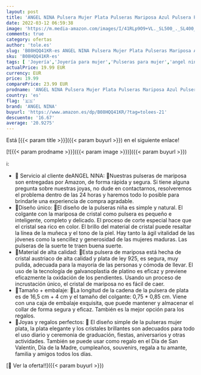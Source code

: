 ```yaml
---
layout: post
title: 'ANGEL NINA Pulsera Mujer Plata Pulseras Mariposa Azul Pulsera Plata de Ley 925 Pulsera Niña Comunion Regalo para Navidad San Valentín Cumpleaños Mejor Amigo'
date: 2022-03-12 06:59:38
image: 'https://m.media-amazon.com/images/I/41RLp9O9+VL._SL500_._SL400_.jpg'
comments: true
category: ofertas
author: 'tole.es'
slug: 'B08HQQ41KR-es ANGEL NINA Pulsera Mujer Plata Pulseras Mariposa Azul...'
sku: 'B08HQQ41KR-es'
tags: [ 'Joyería','Joyería para mujer','Pulseras para mujer','angel nina','de','ley','navidad','plata', ]
actualPrice: 19.99 EUR
currency: EUR
price: 19.99
comparePrice: 23.99 EUR
prodname: 'ANGEL NINA Pulsera Mujer Plata Pulseras Mariposa Azul Pulsera Plata de Ley 925 Pulsera Niña Comunion Regalo para Navidad San Valentín Cumpleaños Mejor Amigo'
country: 'es'
flag: '🇪🇸'
brand: 'ANGEL NINA'
buyurl: 'https://www.amazon.es/dp/B08HQQ41KR/?tag=tolees-21'
descuento: '16.67'
average: '20.9275'
---
```


Está [{{< param title >}}]({{< param buyurl >}}) en el siguiente enlace!

[![{{< param prodname >}}]({{< param image >}})]({{< param buyurl >}})

ℹ️:

- 🦋 Servicio al cliente deANGEL NINA: 🦋Nuestras pulseras de mariposa son entregadas por Amazon, de forma rápida y segura. Si tiene alguna pregunta sobre nuestras joyas, no dude en contactarnos, resolveremos el problema dentro de las 24 horas y haremos todo lo posible para brindarle una experiencia de compra agradable.
- 🦋Diseño único: 🦋El diseño de la pulseras niña es simple y natural. El colgante con la mariposa de cristal como pulsera es pequeño e inteligente, completo y delicado. El proceso de corte especial hace que el cristal sea rico en color. El brillo del material de cristal puede resaltar la línea de la muñeca y el tono de la piel. Hay tanto la ágil vitalidad de las jóvenes como la sencillez y generosidad de las mujeres maduras. Las pulseras de la suerte te traen buena suerte.
- 🦋Material de alta calidad: 🦋Esta pulsera de mariposa está hecha de cristal austriaco de alta calidad y plata de ley 925, es segura, muy pulida, adecuada para la mayoría de las personas y cómoda de llevar. El uso de la tecnología de galvanoplastia de platino es eficaz y previene eficazmente la oxidación de los pendientes. Usando un proceso de incrustación único, el cristal de mariposa no es fácil de caer.
- 🦋Tamaño + embalaje: 🦋La longitud de la cadena de la pulsera de plata es de 16,5 cm + 4 cm y el tamaño del colgante: 0,75 * 0,85 cm. Viene con una caja de embalaje exquisita, que puede mantener y almacenar el collar de forma segura y eficaz. También es la mejor opción para los regalos.
- 🦋Joyas y regalos perfectos: 🦋 El diseño simple de la pulseras mujer plata, la plata elegante y los cristales brillantes son adecuados para todo el uso diario y ceremonia de graduación, fiestas, aniversarios y otras actividades. También se puede usar como regalo en el Día de San Valentín, Día de la Madre, cumpleaños, souvenirs, regala a tu amante, familia y amigos todos los días.

[🛒 Ver la oferta!!]({{< param buyurl >}})
